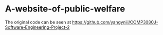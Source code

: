 # A-website-of-public-welfare
The original code can be seen at https://github.com/yangyniii/COMP3030J-Software-Engineering-Project-2
